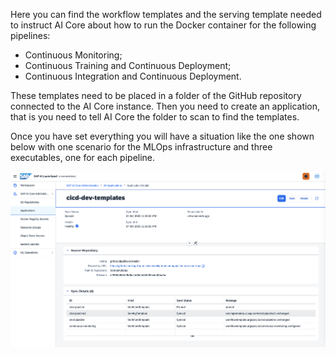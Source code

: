 Here you can find the workflow templates and the serving template needed to instruct AI Core about how to run the Docker container for the following pipelines:

* Continuous Monitoring;
* Continuous Training and Continuous Deployment;
* Continuous Integration and Continuous Deployment.

These templates need to be placed in a folder of the GitHub repository connected to the AI Core instance. Then you need to create an application, that is you need to tell AI Core the folder to scan to find the templates.

Once you have set everything you will have a situation like the one shown below with one scenario for the MLOps infrastructure and three executables, one for each pipeline.

![MLOps Pipeline Flows](../../resources/mlops-scenario.png)
